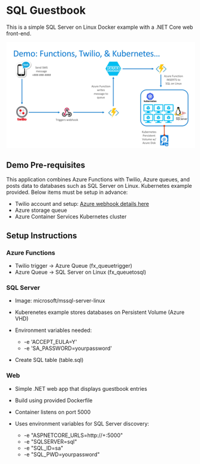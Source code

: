 # SQL Guestbook
This is a simple SQL Server on Linux Docker example with a .NET Core web front-end.

![Demo Overview](images/demo_graphic.jpg)

## Demo Pre-requisites

This application combines Azure Functions with Twilio, Azure queues, and posts data to databases such as SQL Server on Linux. Kubernetes example provided. Below items must be setup in advance:

* Twilio account and setup: [Azure webhook details here](https://www.twilio.com/docs/guides/serverless-webhooks-azure-functions-and-csharp#create-a-new-azure-function-app)
* Azure storage queue
* Azure Container Services Kubernetes cluster

## Setup Instructions

### Azure Functions

* Twilio trigger -> Azure Queue (fx_queuetrigger)
* Azure Queue -> SQL Server on Linux (fx_queuetosql)

### SQL Server

* Image: microsoft/mssql-server-linux
* Kuberenetes example stores databases on Persistent Volume (Azure VHD)
* Environment variables needed: 
  
  * -e 'ACCEPT_EULA=Y' 
  * -e 'SA_PASSWORD=yourpassword' 

* Create SQL table (table.sql)

### Web

* Simple .NET web app that displays guestbook entries
* Build using provided Dockerfile
* Container listens on port 5000
* Uses environment variables for SQL Server discovery: 

  * -e "ASPNETCORE_URLS=http://+:5000" 
  * -e "SQLSERVER=sql" 
  * -e "SQL_ID=sa" 
  * -e "SQL_PWD=yourpassword" 